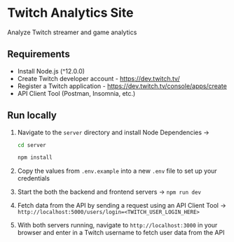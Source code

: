 # Twitch Analytics Site

Analyze Twitch streamer and game analytics

## Requirements

- Install Node.js (^12.0.0)
- Create Twitch developer account - https://dev.twitch.tv/
- Register a Twitch application - https://dev.twitch.tv/console/apps/create
- API Client Tool (Postman, Insomnia, etc.)

## Run locally

1. Navigate to the `server` directory and install Node Dependencies ->

   ```bash
   cd server
   ```

   ```bash
   npm install
   ```

2. Copy the values from `.env.example` into a new `.env` file to set up your credentials

3. Start the both the backend and frontend servers ->
   `npm run dev`

4. Fetch data from the API by sending a request using an API Client Tool ->
   `http://localhost:5000/users/login=<TWITCH_USER_LOGIN_HERE>`

5. With both servers running, navigate to `http://localhost:3000` in your browser and enter in a Twitch username to fetch user data from the API
